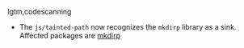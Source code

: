 lgtm,codescanning
* The `js/tainted-path` now recognizes the `mkdirp` library as a sink.
  Affected packages are
    [mkdirp](https://www.npmjs.com/package/mkdirp)
